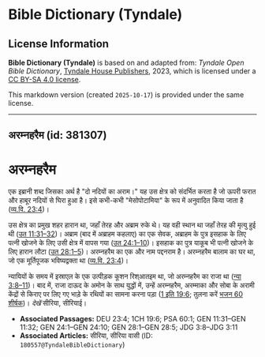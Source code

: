 # Bible Dictionary (Tyndale)

## License Information

**Bible Dictionary (Tyndale)** is based on and adapted from: _Tyndale Open Bible Dictionary_, [Tyndale House Publishers](https://tyndaleopenresources.com/), 2023, which is licensed under a [CC BY-SA 4.0 license](https://creativecommons.org/licenses/by-sa/4.0/legalcode.en).

This markdown version (created `2025-10-17`) is provided under the same license.



--------------------------------

## अरम्नहरैम (id: 381307)

अरम्नहरैम
=========

एक इब्रानी शब्द जिसका अर्थ है "दो नदियों का अराम।" यह उस क्षेत्र को संदर्भित करता है जो ऊपरी फरात और हाबूर नदियों से घिरा हुआ है। इसे कभी\-कभी "मेसोपोटामिया" के रूप में अनुवादित किया जाता है ([व्य.वि. 23:4](https://ref.ly/Deut23:4))।

उस क्षेत्र का प्रमुख शहर हारान था, जहाँ तेरह और अब्राम रुके थे। यह वही स्थान था जहाँ तेरह की मृत्यु हुई थी ([उत 11:31–32](https://ref.ly/Gen11:31-Gen11:32))। अब्राम (बाद में अब्राहम कहलाए) का एक सेवक, अब्राहम के पुत्र इसहाक के लिए पत्नी खोजने के लिए उसी क्षेत्र में वापस गया ([उत 24:1–10](https://ref.ly/Gen24:1-Gen24:10))। इसहाक का पुत्र याकूब भी पत्नी खोजने के लिए हारान लौटा ([उत 28:1–5](https://ref.ly/Gen28:1-Gen28:5))। अरम्नहरैम का एक और नाम पद्दनराम है। अरम्नहरैम बालाम का घर था, जो एक मूर्तिपूजक भविष्यद्वक्ता था ([व्य.वि. 23:4](https://ref.ly/Deut23:4))।

न्यायियों के समय में इस्राएल के एक उत्पीड़क कूशन रिश्आतइम था, जो अरम्नहरैम का राजा था ([न्या 3:8–11](https://ref.ly/Judg3:8-Judg3:11))। बाद में, राजा दाऊद के अमोन के साथ युद्धों में, उन्हें अरम्नहरैम, अरम्माका और सोबा के अरामी केंद्रों से किराए पर लिए गए भाड़े के रथियों का सामना करना पड़ा ([1 इति 19:6](https://ref.ly/1Chr19:6); तुलना करें [भजन 60 शीर्षक](https://ref.ly/Ps60:1))। *देखें*  सीरिया, सीरियाई।

* **Associated Passages:** DEU 23:4; 1CH 19:6; PSA 60:1; GEN 11:31–GEN 11:32; GEN 24:1–GEN 24:10; GEN 28:1–GEN 28:5; JDG 3:8–JDG 3:11
* **Associated Articles:** सीरिया, सीरिया वासी (ID: `180557@TyndaleBibleDictionary`)

